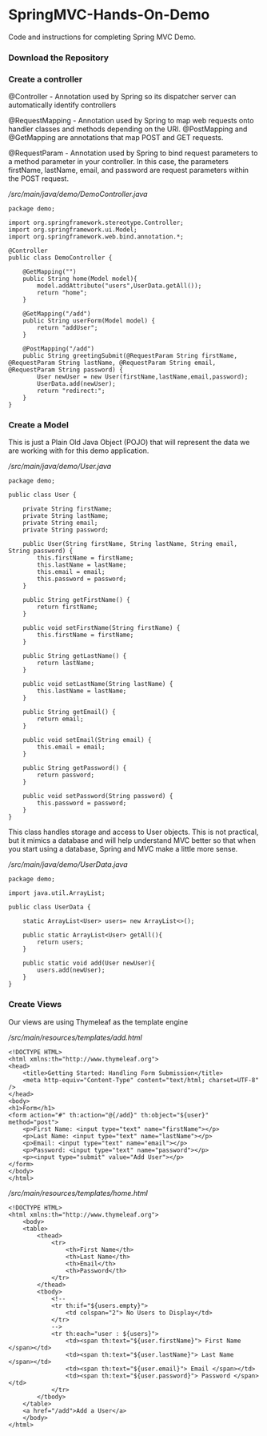 # SpringMVC-Hands-On-Demo
Code and instructions for completing Spring MVC Demo.

### Download the Repository

### Create a controller

@Controller - Annotation used by Spring so its dispatcher server can automatically identify controllers

@RequestMapping - Annotation used by Spring to map web requests onto handler classes and methods depending on the URI. @PostMapping and @GetMapping are annotations that map POST and GET requests.

@RequestParam - Annotation used by Spring to bind request parameters to a method parameter in your controller. In this case, the parameters firstName, lastName, email, and password are request parameters within the POST request. 

*/src/main/java/demo/DemoController.java*

```
package demo;

import org.springframework.stereotype.Controller;
import org.springframework.ui.Model;
import org.springframework.web.bind.annotation.*;

@Controller
public class DemoController {

    @GetMapping("")
    public String home(Model model){
        model.addAttribute("users",UserData.getAll());
        return "home";
    }

    @GetMapping("/add")
    public String userForm(Model model) {
        return "addUser";
    }

    @PostMapping("/add")
    public String greetingSubmit(@RequestParam String firstName, @RequestParam String lastName, @RequestParam String email, @RequestParam String password) {
        User newUser = new User(firstName,lastName,email,password);
        UserData.add(newUser);
        return "redirect:";
    }
}
```






### Create a Model

This is just a Plain Old Java Object (POJO) that will represent the data we are working with for this demo application. 

*/src/main/java/demo/User.java*

```
package demo;

public class User {

    private String firstName;
    private String lastName;
    private String email;
    private String password;

    public User(String firstName, String lastName, String email, String password) {
        this.firstName = firstName;
        this.lastName = lastName;
        this.email = email;
        this.password = password;
    }

    public String getFirstName() {
        return firstName;
    }

    public void setFirstName(String firstName) {
        this.firstName = firstName;
    }

    public String getLastName() {
        return lastName;
    }

    public void setLastName(String lastName) {
        this.lastName = lastName;
    }

    public String getEmail() {
        return email;
    }

    public void setEmail(String email) {
        this.email = email;
    }

    public String getPassword() {
        return password;
    }

    public void setPassword(String password) {
        this.password = password;
    }
}
```






This class handles storage and access to User objects. This is not practical, but it mimics a database and will help understand MVC better so that when you start using a database, Spring and MVC make a little more sense.

*/src/main/java/demo/UserData.java*

```
package demo;

import java.util.ArrayList;

public class UserData {

    static ArrayList<User> users= new ArrayList<>();

    public static ArrayList<User> getAll(){
        return users;
    }

    public static void add(User newUser){
        users.add(newUser);
    }
}
```






### Create Views

Our views are using Thymeleaf as the template engine

*/src/main/resources/templates/add.html*

```
<!DOCTYPE HTML>
<html xmlns:th="http://www.thymeleaf.org">
<head>
    <title>Getting Started: Handling Form Submission</title>
    <meta http-equiv="Content-Type" content="text/html; charset=UTF-8" />
</head>
<body>
<h1>Form</h1>
<form action="#" th:action="@{/add}" th:object="${user}" method="post">
    <p>First Name: <input type="text" name="firstName"></p>
    <p>Last Name: <input type="text" name="lastName"></p>
    <p>Email: <input type="text" name="email"></p>
    <p>Password: <input type="text" name="password"></p>
    <p><input type="submit" value="Add User"></p>
</form>
</body>
</html>
```
*/src/main/resources/templates/home.html*

```
<!DOCTYPE HTML>
<html xmlns:th="http://www.thymeleaf.org">
    <body>
    <table>
        <thead>
            <tr>
                <th>First Name</th>
                <th>Last Name</th>
                <th>Email</th>
                <th>Password</th>
            </tr>
        </thead>
        <tbody>
            <!--
            <tr th:if="${users.empty}">
                <td colspan="2"> No Users to Display</td>
            </tr>
            -->
            <tr th:each="user : ${users}">
                <td><span th:text="${user.firstName}"> First Name </span></td>
                <td><span th:text="${user.lastName}"> Last Name </span></td>
                <td><span th:text="${user.email}"> Email </span></td>
                <td><span th:text="${user.password}"> Password </span></td>
            </tr>
        </tbody>
    </table>
    <a href="/add">Add a User</a>
    </body>
</html>
```
